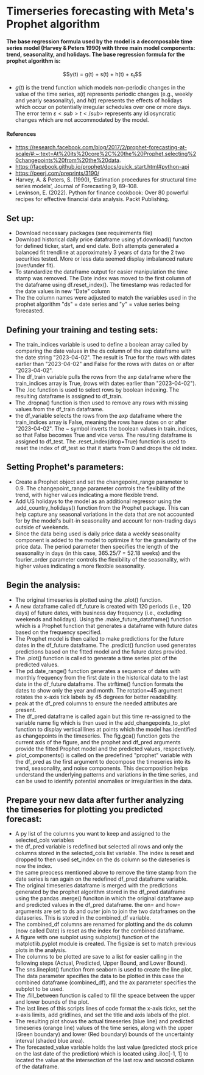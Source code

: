 # Timerseries forecasting with Meta's Prophet algorithm
#### The base regression formula used by the model is a decomposable time series model (Harvey & Peters 1990) with three main model components: trend, seasonality, and holidays. The base regression formula for the prophet algorithm is: 
<p align="center">
$$y(t) = g(t) + s(t) + h(t) + ε<sub>t</sub>$$
</p>

* $g(t)$ is the trend function which models non-periodic changes in the value of the
time series, $s(t)$ represents periodic changes (e.g., weekly and yearly seasonality), and
$h(t)$ represents the effects of holidays which occur on potentially irregular schedules over
one or more days. The error term $ε<sub>t</sub>$ represents any idiosyncratic changes which are not
accommodated by the model.
#### References
* https://research.facebook.com/blog/2017/2/prophet-forecasting-at-scale/#:~:text=At%20its%20core%2C%20the%20Prophet,selecting%20changepoints%20from%20the%20data.
* https://facebook.github.io/prophet/docs/quick_start.html#python-api
* https://peerj.com/preprints/3190/
* Harvey, A. & Peters, S. (1990), ‘Estimation procedures for structural time series models’, Journal of Forecasting 9, 89–108.
* Lewinson, E. (2022). Python for finance cookbook: Over 80 powerful recipes for effective financial data analysis. Packt Publishing.

## Set up:
* Download necessary packages (see requirements file)
* Download historical daily price dataframe using yf.download() functon for defined ticker, start, and end date. Both attempts generated a balanced fit trendline at approximately 3 years of data for the 2 two securities tested. More or less data seemed display imbalanced nature (over/under fit).
* To standardize the dataframe output for easier manipulation the time stamp was removed. The Date index was moved to the first column of the dataframe using df.reset_index(). The timestamp was redacted for the date values in new "Date" column
* The the column names were adjusted to match the variables used in the prophet algorithm "ds" = date series and "y" = value series being forecasted.

## Defining your training and testing sets:
* The train_indices variable is used to define a boolean array called by comparing the date values in the ds column of the axp dataframe with the date string "2023-04-02". The result is True for the rows with dates earlier than "2023-04-02" and False for the rows with dates on or after "2023-04-02".
* The df_train variable pulls the rows from the axp dataframe where the train_indices array is True, (rows with dates earlier than "2023-04-02"). 
* The .loc function is used to select rows by boolean indexing. The resulting dataframe is assigned to df_train. 
* The .dropna() function is then used to remove any rows with missing values from the df_train dataframe.
* the df_variable selects the rows from the axp dataframe where the train_indices array is False, meaning the rows have dates on or after "2023-04-02". The ~ symbol inverts the boolean values in train_indices, so that False becomes True and vice versa. The resulting dataframe is assigned to df_test. The .reset_index(drop=True) function is used to reset the index of df_test so that it starts from 0 and drops the old index.

## Setting Prophet's parameters:
* Create a Prophet object and set the changepoint_range parameter to 0.9. The changepoint_range parameter controls the flexibility of the trend, with higher values indicating a more flexible trend.
* Add US holidays to the model as an additional regressor using the .add_country_holidays() function from the Prophet package. This can help capture any seasonal variations in the data that are not accounted for by the model's built-in seasonality and account for non-trading days outside of weekends.
* Since the data being used is daily price data a weekly seasonality component is added to the model to optimize it for the granularity of the price data. The period parameter then specifies the length of the seasonality in days (in this case, 365.25/7 = 52.18 weeks) and the fourier_order parameter controls the flexibility of the seasonality, with higher values indicating a more flexible seasonality.

## Begin the analysis:
* The original timeseries is plotted using the .plot() function.
* A new dataframe called df_future is created with 120 periods (i.e., 120 days) of future dates, with business day frequency (i.e., excluding weekends and holidays). Using the .make_future_dataframe() function which is a Prophet function that generates a dataframe with future dates based on the frequency specified.
* The Prophet model is then called to make predictions for the future dates in the df_future dataframe. The .predict() function used generates predictions based on the fitted model and the future dates provided.
* The .plot() function is called to generate a time series plot of the predicted values.
* The pd.date_range() function generates a sequence of dates with monthly frequency from the first date in the historical data to the last date in the df_future dataframe. The strftime() function formats the dates to show only the year and month. The rotation=45 argument rotates the x-axis tick labels by 45 degrees for better readability.
* peak at the df_pred columns to ensure the needed attributes are present.
* The df_pred dataframe is called again but this time re-assigned to the variable name fig which is then used in the add_changepoints_to_plot function to display vertical lines at points which the model has identified as changepoints in the timeseries. The fig.gca() function gets the current axis of the figure, and the prophet and df_pred arguments provide the fitted Prophet model and the predicted values, respectively.
* .plot_components() is called on the predefined "prophet" variable with the df_pred as the first argument to decompose the timeseries into its trend, seasonality, and noise components. This decomposition helps understand the underlying patterns and variations in the time series, and can be used to identify potential anomalies or irregularities in the data.

## Prepare your new data after further analyzing the timeseries for plotting you predicted forecast: 
* A py list of the columns you want to keep and assigned to the selected_cols variables
* the df_pred variable is redefined but selected all rows and only the columns stored in the selected_cols list variable. The index is reset and dropped to then used set_index on the ds column so the dateseries is now the index.
* the same preocess mentioned above to remove the time stamp from the date series is ran again on the redefined df_pred dataframe variable. 
* The original timeseries dataframe is merged with the predictions generated by the prophet algorithm stored in the df_pred dataframe using the pandas .merge() funciton in which the original dataframe axp and predicted values in the df_pred dataframe. the on= and how= arguments are set to ds and outer join to join the two dataframes on the dataseries. This is stored in the combined_df variable. 
* The combined_df columns are renamed for plotting and the ds column (now called Date) is reset as the index for the combined dataframe. 
* A figure with one subplot using subplots() function of the matplotlib.pyplot module is created. The figsize is set to match previous plots in the analysis.
* The columns to be plotted are save to a list for easier calling in the following steps (Actual, Predicted, Upper Bound, and Lower Bound). 
* The sns.lineplot() function from seaborn is used to create the line plot. The data parameter specifies the data to be plotted in this case the combined dataframe (combined_df), and the ax parameter specifies the subplot to be used.
* The .fill_between function is called to fill the speace between the upper and lower bounds of the plot. 
* The last lines of this scripts lines of code format the x-axis ticks, set the x-axis limits, add gridlines, and set the title and axis labels of the plot.
* The resulting plot shows the actual timeseries (blue line) and predicted timeseries (orange line) values of the time series, along with the upper (Green boundary) and lower (Red boundary) bounds of the uncertainty interval (shaded blue area). 
* The forecasted_value variable holds the last value (predicted stock price on the last date of the prediction) which is located using .iloc[-1, 1] to located the value at the intersection of the last row and second column of the dataframe.
